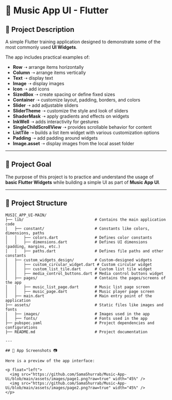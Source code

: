 # 📱 Music App UI - Flutter

## 📌 Project Description
A simple Flutter training application designed to demonstrate some of the most commonly used **UI Widgets**.

The app includes practical examples of:

- **Row** ➝ arrange items horizontally
- **Column** ➝ arrange items vertically
- **Text** ➝ display text
- **Image** ➝ display images
- **Icon** ➝ add icons
- **SizedBox** ➝ create spacing or define fixed sizes
- **Container** ➝ customize layout, padding, borders, and colors
- **Slider** ➝ add adjustable sliders
- **SliderTheme** ➝ customize the style and look of sliders
- **ShaderMask** ➝ apply gradients and effects on widgets
- **InkWell** ➝ adds interactivity for gestures
- **SingleChildScrollView** ➝ provides scrollable behavior for content
- **ListTile** ➝ builds a list item widget with various customization options
- **Padding** ➝ add padding around widgets
- **Image.asset** ➝ display images from the local asset folder

---

## 📌 Project Goal
The purpose of this project is to practice and understand the usage of **basic Flutter Widgets** while building a simple UI as part of **Music App UI**.

---

## 📌 Project Structure

```plaintext
MUSIC_APP_UI-MAIN/
├── lib/                               # Contains the main application code
│   ├── constant/                      # Constants like colors, dimensions, paths
│   │   ├── colors.dart                # Defines color constants
│   │   ├── dimensions.dart            # Defines UI dimensions (padding, margins, etc.)
│   │   ├── paths.dart                 # Defines file paths and other constants
│   ├── custom_widgets_design/         # Custom-designed widgets
│   │   ├── custom_circular_widget.dart # Custom circular widget
│   │   ├── custom_list_tile.dart      # Custom list tile widget
│   │   ├── media_control_buttons.dart # Media control buttons widget
│   ├── pages/                         # Contains the pages/screens of the app
│   │   ├── music_list_page.dart       # Music list page screen
│   │   ├── music_page.dart            # Music player page screen
│   ├── main.dart                      # Main entry point of the application
├── assets/                            # Static files like images and fonts
│   ├── images/                        # Images used in the app
│   ├── fonts/                         # Fonts used in the app
├── pubspec.yaml                       # Project dependencies and configurations
├── README.md                          # Project documentation

---

## 📌 App Screenshots 📷

Here is a preview of the app interface:

<p float="left">
  <img src="https://github.com/SamaShurrab/Music-App-Ui/blob/main/assets/images/page1.png?raw=true" width="45%" />
  <img src="https://github.com/SamaShurrab/Music-App-Ui/blob/main/assets/images/page2.png?raw=true" width="45%" />
</p>

